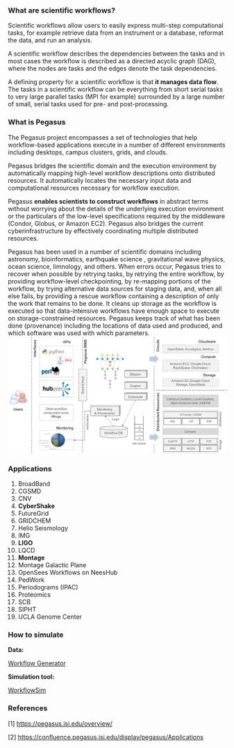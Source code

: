 ### What are scientific workflows?

Scientific workflows allow users to easily express multi-step computational tasks, for example retrieve data from an instrument or a database, reformat the data, and run an analysis. 

A scientific workflow describes the dependencies between the tasks and in most cases the workflow is described as a directed acyclic graph (DAG), where the nodes are tasks and the edges denote the task dependencies.

A defining property for a scientific workflow is that **it manages data flow**. The tasks in a scientific workflow can be everything  from short serial tasks to very large parallel tasks (MPI for example) surrounded by a large number of small, serial tasks used for pre- and post-processing.

### What is Pegasus

The Pegasus project encompasses a set of technologies that help workflow-based applications execute in a number of different environments including desktops, campus clusters, grids, and clouds. 

Pegasus bridges the scientific domain and the execution environment by automatically mapping high-level workflow descriptions onto distributed resources. It automatically locates the necessary input data and computational resources necessary for workflow execution.

Pegasus **enables scientists to construct workflows** in abstract terms without worrying about the details of the underlying execution environment or the particulars of the low-level specifications required by the middleware (Condor, Globus, or Amazon EC2). Pegasus also bridges the current cyberinfrastructure by effectively coordinating multiple distributed resources.

Pegasus has been used in a number of scientific domains including astronomy, bioinformatics, earthquake science , gravitational wave physics, ocean science, limnology, and others. When errors occur, Pegasus tries to recover when possible by retrying tasks, by retrying the entire workflow, by providing workflow-level checkpointing, by re-mapping portions of the workflow, by trying alternative data sources for staging data, and, when all else fails, by providing a rescue workflow containing a description of only the work that remains to be done. It cleans up storage as the workflow is executed so that data-intensive workflows have enough space to execute on storage-constrained resources. Pegasus keeps track of what has been done (provenance) including the locations of data used and produced, and which software was used with which parameters.![pegasus-overview](../img/pegasus-overview.png)

### Applications

1. BroadBand
2. CGSMD
3. CNV
4. **CyberShake**
5. FutureGrid
6. GRIDCHEM
7. Helio Seismology
8. IMG
9. **LIGO**
10. LQCD
11. **Montage**
12. Montage Galactic Plane
13. OpenSees Workflows on NeesHub
14. PedWork
15. Periodograms (IPAC)
16. Proteomics
17. SCB
18. SIPHT
19. UCLA Genome Center

### How to simulate

**Data:** 

[Workflow Generator](https://confluence.pegasus.isi.edu/display/pegasus/WorkflowGenerator)

**Simulation tool:**

[WorkflowSim](http://workflowsim.org/)

### References

[1] https://pegasus.isi.edu/overview/

[2] https://confluence.pegasus.isi.edu/display/pegasus/Applications